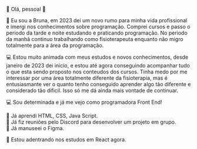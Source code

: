 :raising_hand: Olá, pessoal :raising_hand: <br>

:woman: Eu sou a Bruna, em 2023 dei um novo rumo para minha vida profissional e imergi nos conhecimentos sobre programação. Comprei cursos e passo o periodo da tarde e noite estudando e praticando programação. No periodo da manhã continuo trabalhando como fisioterapeuta enquanto não migro totalmente para a área da programação.<br>

:computer: Estou muito animada com meus estudos e novos conhecimentos, desde janeiro de 2023 dei inicio, e estou até agora conseguindo acompanhar tudo o que esta sendo proposto nos conteudos dos cursos. Tinha medo por me interessar por uma área totalmente diferente da fisioterapia, mas é entusiasmante ver o quanto tenho conseguido aprender algo tão diferente e considerado tão dificil. Isso só me dá ainda mais vontade de continuar. <br>

:computer: Sou determinada e já me vejo como programadora Front End!<br>

:rocket: Já aprendi HTML, CSS, Java Script. <br>
:rocket: Já fiz reuniões pelo Discord para desenvolver um projeto em grupo.<br>
:rocket: Já manuseei o Figma. <br>

:rocket: Estou adentrando nos estudos em React agora.

